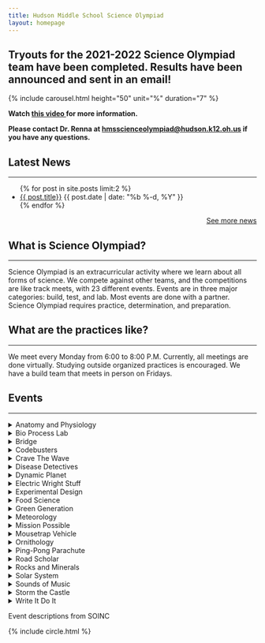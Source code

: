 ```yaml
---
title: Hudson Middle School Science Olympiad
layout: homepage
---
```

## Tryouts for the 2021-2022 Science Olympiad team have been completed. Results have been announced and sent in an email!
 {% include carousel.html height="50" unit="%" duration="7" %}
<p><strong>Watch <a href="https://youtu.be/Y19-EAbRHOI">this video </a>for more information.</strong></p>
<p><strong>Please contact Dr. Renna at <a href="mailto:hmsscienceolympiad@hudson.k12.oh.us">hmsscienceolympiad@hudson.k12.oh.us</a> if you have any questions.</strong></p>
<h2>Latest News</h2>
<hr />
<ul class="myposts">
{% for post in site.posts limit:2 %}
    <li><a href="{{ post.url }}">{{ post.title}}</a>
    <span class="postDate">{{ post.date | date: "%b %-d, %Y" }}</span>
    </li>
{% endfor %}
</ul>
<p style="text-align: right;"><a href="https://hmsscioly.js.org/blog"> See more news </a></p>

<h2> What is Science Olympiad? </h2>
<hr />
<p> Science Olympiad is an extracurricular activity where we learn about all forms of science. We compete against other teams, and the competitions are like track meets, with 23 different events. Events are in three major categories: build, test, and lab. Most events are done with a partner. Science Olympiad requires practice, determination, and preparation. </p>

<h2> What are the practices like? </h2>
<hr />
<p>We meet every Monday from 6:00 to 8:00 P.M. Currently, all meetings are done virtually.  Studying outside organized practices is encouraged. We have a build team that meets in person on Fridays.</p>



<h2>Events
 </h2>
<!-- begin event descriptions -->
<div>
<hr />

<details>
<summary> Anatomy and Physiology
</summary>
<p>
Participants will be assessed on their understanding of the anatomy and physiology for the human Nervous, Sense Organs, and Endocrine systems.
</p>
</details>
<details>
<summary>
Bio Process Lab
</summary>

<p>
This event is a lab-oriented competition involving the fundamental science processes of a middle school life science/biology lab program.
</p>
</details>
<details>
<summary> Bridge
</summary>

<p>
Teams will design and build a Bridge (Structure) meeting requirement specified in these rules to achieve the highest structural efficiency.
</p>
</details>
<details>
<summary> Codebusters </summary>

<p>Teams will cryptanalyze and decode encrypted messages using cryptanalysis techniques for historical and modern advanced ciphers.
</p>
</details>
<details>
<summary> Crave The Wave
</summary>

<p>
In this event competitors must demonstrate knowledge and process skills needed to solve problems and answer questions regarding all types of waves and wave motion.</p>
</details>


<details>
<summary> Disease Detectives
</summary>

<p>
Participants will use investigative skills in the scientific study of disease, injury, health and disability in populations or groups of people.
</p>
</details>
<details>
<summary> Dynamic Planet
</summary>

<p>
Teams will complete tasks related to physical and geological oceanography. 
</p>
</details>
<details>
<summary> Electric Wright Stuff
</summary>

<p>
Prior to the tournament teams design, construct, and test free flight electric-powered monoplanes to achieve maximum time aloft.
</p>
</details>
<details>
<summary> Experimental Design
</summary>

<p>
This event will determine a participant's ability to design, conduct and report the findings of an experiment entirely on-site.
</p>
</details>
<details>
<summary> Food Science
</summary>

<p>
Students will answer questions on food chemistry with a focus on sugars. In addition, participants will build a hydrometer capable of measuring sugar solutions between 1-10% (mass/volume).
</p>
</details>

<details>
<summary> Green Generation
</summary>

<p>
Students will demonstrate an understanding of general ecological principles, the history and consequences of human impact on our environment, solutions to reversing trends and sustainability concepts. 
</p>
</details>
<details>
<summary> Meteorology
</summary>

<p>
Participants will use scientific process skills and quantitative analysis to demonstrate an understanding of the factors that influence world climate and climate change through the interpretation of climatological data, graphs, charts and images.
</p>
</details>
<details>
<summary> Mission Possible
</summary>

<p>
Prior to the competition, participants design, build, test and document a Rube Goldberg-like device that completes required Start and Final Actions through a series of specific actions.
</p>
</details>
<details>
<summary> Mousetrap Vehicle
</summary>

<p>
Teams design, build and test one vehicle using one or two mousetrap(s) as its sole means of propulsion to reach a target as quickly and accurately as possible.
</p>
</details>
<details>
<summary> Ornithology
</summary>

<p>
Participants will be assessed on their knowledge of North American birds.
</p>
</details>


<details>
<summary>Ping-Pong Parachute
</summary>
<p>
Prior to the tournament, teams will design, build and bring up to three bottle rockets to the tournament to launch a ping pong ball attached to a parachute to stay aloft for the greatest amount of time.
</p>
</details>
<details>
<summary>Road Scholar
</summary>

<p>
Participants will answer interpretive questions that may use one or more state highway maps, USGS topographic maps, Internet-generated maps, a road atlas or satellite/aerial images.
</p>
</details>
<details>
<summary>Rocks and Minerals
</summary>

<p>
Teams will demonstrate their knowledge of rocks and minerals.
</p>
</details>
<details>
<summary> Solar System
</summary>

<p>
Students will demonstrate an understanding and knowledge of planet formation and structure in our solar system and how it relates to that observed in extrasolar systems.
</p>
</details>


<details>
<summary> Sounds of Music
</summary>

<p>
Teams must construct and tune one device prior to the tournament based on a one-octave 12-tone equal tempered scale and complete a written test on the physics of sound and music concepts.
</p>
</details>
<details>
<summary> Storm the Castle
</summary>

<p>
Prior to the competition, teams will design, construct and calibrate a single device capable of launching projectiles onto a target and collect data regarding device parameters and performance.

</p>
</details>

<details>
<summary> Write It Do It
</summary>

<p>
One student will write a description of an object and how to build it, and then the other student will attempt to construct the object from this description.
</p>
</details>
</div>
<p>Event descriptions from SOINC </p>

{% include circle.html %}
